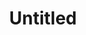 ---
ee_id_thing: '4459'
site: '1'
type: '2'
inv_num: 2018-116
add_credit:
url: 2018-116-untitled
title: Untitled
year: '2018'
display_year: '2018'
medium: Triple Espresso, Acid Free Vellum Finish Archival Paper
dims: 12.25 x 12.25 in
pitch:
ps:
live_url:
youtube:
related_code:
imgs: untitled-2018-116-db-ug--dadT.jpg
subheading:
download:
commission:
related:
layout: things-i-made
---